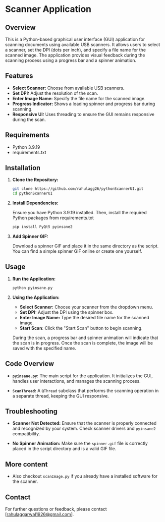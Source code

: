 # Scanner Application

## Overview

This is a Python-based graphical user interface (GUI) application for scanning documents using available USB scanners. It allows users to select a scanner, set the DPI (dots per inch), and specify a file name for the scanned image. The application provides visual feedback during the scanning process using a progress bar and a spinner animation.

## Features

- **Select Scanner:** Choose from available USB scanners.
- **Set DPI:** Adjust the resolution of the scan.
- **Enter Image Name:** Specify the file name for the scanned image.
- **Progress Indicator:** Shows a loading spinner and progress bar during scanning.
- **Responsive UI:** Uses threading to ensure the GUI remains responsive during the scan.

## Requirements

- Python 3.9.19
- requirements.txt

## Installation

1. **Clone the Repository:**

   ```bash
   git clone https://github.com/rahulagg26/pythonScannerUI.git
   cd pythonScannerUI
   ```

2. **Install Dependencies:**

   Ensure you have Python 3.9.19 installed. Then, install the required Python packages from requirements.txt

   ```bash
   pip install PyQt5 pyinsane2
   ```

3. **Add Spinner GIF:**

   Download a spinner GIF and place it in the same directory as the script. You can find a simple spinner GIF online or create one yourself.

## Usage

1. **Run the Application:**

   ```bash
   python pyinsane.py
   ```

2. **Using the Application:**

   - **Select Scanner:** Choose your scanner from the dropdown menu.
   - **Set DPI:** Adjust the DPI using the spinner box.
   - **Enter Image Name:** Type the desired file name for the scanned image.
   - **Start Scan:** Click the "Start Scan" button to begin scanning.

   During the scan, a progress bar and spinner animation will indicate that the scan is in progress. Once the scan is complete, the image will be saved with the specified name.

## Code Overview

- **`pyinsane.py`:** The main script for the application. It initializes the GUI, handles user interactions, and manages the scanning process.

- **`ScanThread`:** A `QThread` subclass that performs the scanning operation in a separate thread, keeping the GUI responsive.

## Troubleshooting

- **Scanner Not Detected:** Ensure that the scanner is properly connected and recognized by your system. Check scanner drivers and `pyinsane2` compatibility.

- **No Spinner Animation:** Make sure the `spinner.gif` file is correctly placed in the script directory and is a valid GIF file.

## More content
- Also checkout ``scanImage.py`` if you already have a installed software for the scanner.  

## Contact

For further questions or feedback, please contact [rahulaggarwal1926@gmail.com].
